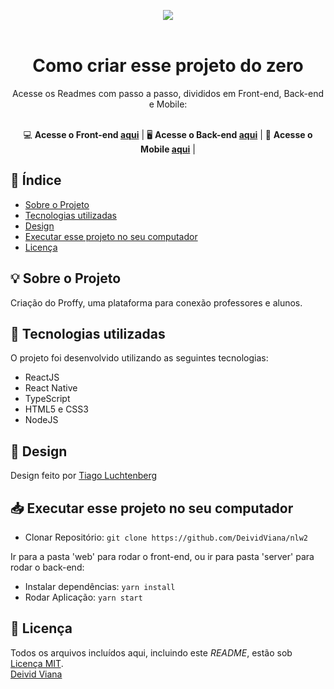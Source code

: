 <p align="center">
  <img src="../../assets/images/logo.svg'"/>
  <br><br>
</p>

<h1 align="center">Como criar esse projeto do zero</h1> 
<div align="center">
Acesse os Readmes com passo a passo, divididos em Front-end, Back-end e Mobile:  <br><br>

💻 **Acesse o Front-end [aqui](https://github.com/DeividViana/nlw2/tree/master/mobile)** | 
🖥 **Acesse o Back-end [aqui](https://github.com/DeividViana/nlw2/tree/master/server)** | 
📱 **Acesse o Mobile [aqui](https://github.com/DeividViana/nlw2/tree/master/mobile)** |
</div>


## 📑 Índice

- [Sobre o Projeto](#-sobre-o-projeto)
- [Tecnologias utilizadas](#-tecnologias-utilizadas)
- [Design](#-design)
- [Executar esse projeto no seu computador](#Executar-esse-projeto-no-seu-computador)
- [Licença](#-licença)

## 💡 Sobre o Projeto

Criação do Proffy, uma plataforma para conexão professores e alunos.

## 🚀 Tecnologias utilizadas

O projeto foi desenvolvido utilizando as seguintes tecnologias:

- ReactJS
- React Native
- TypeScript
- HTML5 e CSS3
- NodeJS

## 🎨 Design

Design feito por [Tiago Luchtenberg](https://www.instagram.com/tiagoluchtenberg/)


## 📥 Executar esse projeto no seu computador

- Clonar Repositório: `git clone https://github.com/DeividViana/nlw2`

Ir para a pasta 'web' para rodar o front-end, ou ir para pasta 'server' para rodar o back-end:

- Instalar dependências: `yarn install`
- Rodar Aplicação: `yarn start`


## 📖 Licença

Todos os arquivos incluídos aqui, incluindo este _README_, estão sob [Licença MIT](./LICENSE).<br>
[Deivid Viana](https://github.com/DeividViana)
